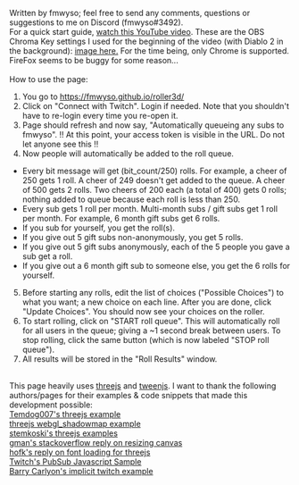 Written by fmwyso; feel free to send any comments, questions or suggestions to me on Discord (fmwyso#3492).
<br />
For a quick start guide, <a href="https://www.youtube.com/watch?v=eabQi0bLK0M">watch this YouTube video</a>. These are the OBS Chroma Key settings I used for the beginning of the video (with Diablo 2 in the background): <a href="https://imgur.com/a/joxL0ae">image here.</a> For the time being, only Chrome is supported. FireFox seems to be buggy for some reason...
<br /><br />
How to use the page:
1) You go to https://fmwyso.github.io/roller3d/
2) Click on "Connect with Twitch". Login if needed. Note that you shouldn't have to re-login every time you re-open it. 
3) Page should refresh and now say, "Automatically queueing any subs to fmwyso". !! At this point, your access token is visible in the URL. Do not let anyone see this !!
4) Now people will automatically be added to the roll queue.
 - Every bit message will get (bit_count/250) rolls. For example, a cheer of 250 gets 1 roll. A cheer of 249 doesn't get added to the queue. A cheer of 500 gets 2 rolls. Two cheers of 200 each (a total of 400) gets 0 rolls; nothing added to queue because each roll is less than 250. 
 - Every sub gets 1 roll per month. Multi-month subs / gift subs get 1 roll per month. For example, 6 month gift subs get 6 rolls.
  - If you sub for yourself, you get the roll(s).
  - If you give out 5 gift subs non-anonymously, you get 5 rolls. 
  - If you give out 5 gift subs anonymously, each of the 5 people you gave a sub get a roll. 
  - If you give out a 6 month gift sub to someone else, you get the 6 rolls for yourself. 
5) Before starting any rolls, edit the list of choices ("Possible Choices") to what you want; a new choice on each line. After you are done, click "Update Choices". You should now see your choices on the roller. 
6) To start rolling, click on "START roll queue". This will automatically roll for all users in the queue; giving a ~1 second break between users. To stop rolling, click the same button (which is now labeled "STOP roll queue"). 
7) All results will be stored in the "Roll Results" window.
<br />
This page heavily uses <a href="https://threejs.org/">threejs</a> and <a href="https://createjs.com/tweenjs">tweenjs</a>. 
I want to thank the following authors/pages for their examples & code snippets that made this development possible:
<br />
<a href="https://threejs.org/examples/?q=bloom#webgl_postprocessing_unreal_bloom_selective">Temdog007's threejs example</a>
<br />
<a href="https://threejs.org/examples/webgl_shadowmap.html">threejs webgl_shadowmap example</a>
<br />
<a href="http://stemkoski.github.io/Three.js/index.html">stemkoski's threejs examples</a>
<br />
<a href="https://stackoverflow.com/questions/29884485/threejs-canvas-size-based-on-container">gman's stackoverflow reply on resizing canvas</a>
<br />
<a href="https://discourse.threejs.org/t/load-font-into-global-variable-efficiency/31608/2">hofk's reply on font loading for threejs</a>
<br />
<a href="https://github.com/twitchdev/pubsub-javascript-sample/blob/main/main.js">Twitch's PubSub Javascript Sample</a>
<br />
<a href="https://barrycarlyon.github.io/twitch_misc/authentication/implicit_auth/">Barry Carlyon's implicit twitch example</a>